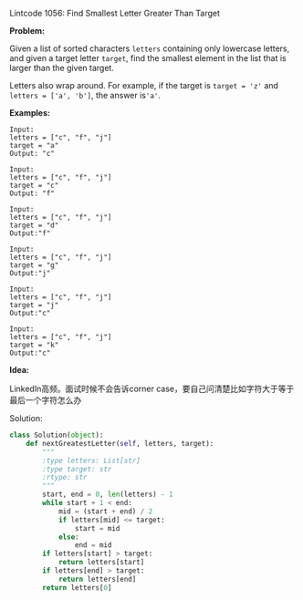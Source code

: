 Lintcode 1056: Find Smallest Letter Greater Than Target

**Problem:**

Given a list of sorted characters `letters` containing only lowercase letters, and given a target letter `target`, find the smallest element in the list that is larger than the given target.

Letters also wrap around. For example, if the target is `target = 'z'` and `letters = ['a', 'b']`, the answer is`'a'`.

**Examples:**

```
Input:
letters = ["c", "f", "j"]
target = "a"
Output: "c"

Input:
letters = ["c", "f", "j"]
target = "c"
Output: "f"

Input:
letters = ["c", "f", "j"]
target = "d"
Output:"f"

Input:
letters = ["c", "f", "j"]
target = "g"
Output:"j"

Input:
letters = ["c", "f", "j"]
target = "j"
Output:"c"

Input:
letters = ["c", "f", "j"]
target = "k"
Output:"c"
```

**Idea:**

LinkedIn高频。面试时候不会告诉corner case，要自己问清楚比如字符大于等于最后一个字符怎么办

Solution:

```python
class Solution(object):
    def nextGreatestLetter(self, letters, target):
        """
        :type letters: List[str]
        :type target: str
        :rtype: str
        """
        start, end = 0, len(letters) - 1
        while start + 1 < end:
            mid = (start + end) / 2
            if letters[mid] <= target:
                start = mid
            else:
                end = mid
        if letters[start] > target:
            return letters[start]
        if letters[end] > target:
            return letters[end]
        return letters[0]
```
